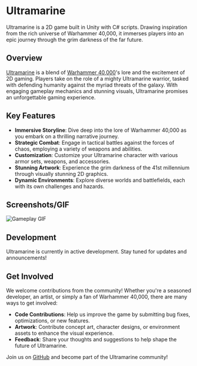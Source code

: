 # Ultramarine

Ultramarine is a 2D game built in Unity with C# scripts. Drawing inspiration from the rich universe of Warhammer 40,000, it immerses players into an epic journey through the grim darkness of the far future.

## Overview

[Ultramarine] is a blend of [Warhammer 40,000]'s lore and the excitement of 2D gaming. Players take on the role of a mighty Ultramarine warrior, tasked with defending humanity against the myriad threats of the galaxy. With engaging gameplay mechanics and stunning visuals, Ultramarine promises an unforgettable gaming experience.

## Key Features

- **Immersive Storyline**: Dive deep into the lore of Warhammer 40,000 as you embark on a thrilling narrative journey.
- **Strategic Combat**: Engage in tactical battles against the forces of chaos, employing a variety of weapons and abilities.
- **Customization**: Customize your Ultramarine character with various armor sets, weapons, and accessories.
- **Stunning Artwork**: Experience the grim darkness of the 41st millennium through visually stunning 2D graphics.
- **Dynamic Environments**: Explore diverse worlds and battlefields, each with its own challenges and hazards.

## Screenshots/GIF

![Gameplay GIF](./umarine.gif)

## Development

Ultramarine is currently in active development. Stay tuned for updates and announcements!

## Get Involved

We welcome contributions from the community! Whether you're a seasoned developer, an artist, or simply a fan of Warhammer 40,000, there are many ways to get involved:

- **Code Contributions**: Help us improve the game by submitting bug fixes, optimizations, or new features.
- **Artwork**: Contribute concept art, character designs, or environment assets to enhance the visual experience.
- **Feedback**: Share your thoughts and suggestions to help shape the future of Ultramarine.

Join us on [GitHub] and become part of the Ultramarine community!

[Warhammer 40,000]: https://www.games-workshop.com/en-WW/Warhammer-40000
[Ultramarine]: https://github.com/austynwhaley/ultramarine
[GitHub]: https://github.com/austynwhaley/ultramarine

